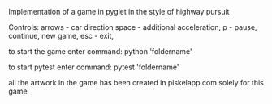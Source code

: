 Implementation of a game in pyglet in the style of highway pursuit

Controls: 
arrows - car direction
space - additional acceleration,
p - pause, continue, new game,
esc - exit,

to start the game enter command:
python 'foldername'

to start pytest enter command:
pytest 'foldername'

all the artwork in the game has been created in piskelapp.com solely for this game

